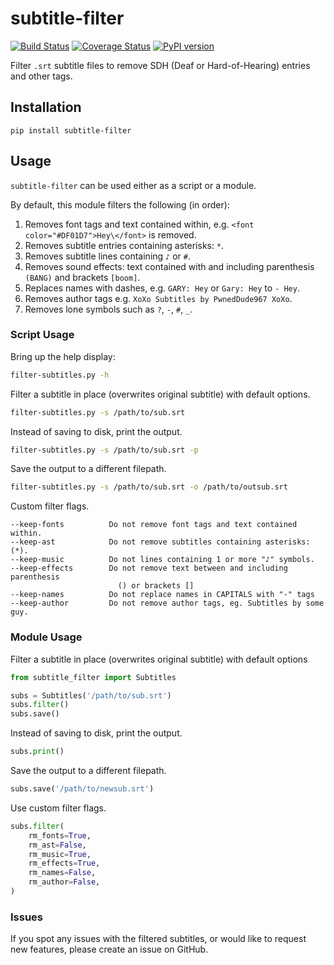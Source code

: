 # subtitle-filter
[![Build Status](https://travis-ci.com/mattlyon93/filter-subs.svg?branch=master)](https://travis-ci.com/mattlyon93/filter-subs) [![Coverage Status](https://coveralls.io/repos/github/mattlyon93/filter-subs/badge.svg?branch=master)](https://coveralls.io/github/mattlyon93/filter-subs?branch=master) [![PyPI version](https://badge.fury.io/py/subtitle-filter.svg)](https://badge.fury.io/py/subtitle-filter)

Filter `.srt` subtitle files to remove SDH (Deaf or Hard-of-Hearing) entries and other tags.

## Installation
```
pip install subtitle-filter
```

## Usage
`subtitle-filter` can be used either as a script or a module.

By default, this module filters the following (in order):

1. Removes font tags and text contained within, e.g. `<font color="#DF01D7">Hey\</font>` is removed.
2. Removes subtitle entries containing asterisks: `*`.
3. Removes subtitle lines containing `♪` or `#`.
4. Removes sound effects: text contained with and including parenthesis `(BANG)` and brackets `[boom]`.
5. Replaces names with dashes, e.g. `GARY: Hey` or `Gary: Hey` to `- Hey`.
6. Removes author tags e.g. `XoXo Subtitles by PwnedDude967 XoXo`.
7. Removes lone symbols such as `?`, `-`, `#`, `_`.

### Script Usage
Bring up the help display:
```bash
filter-subtitles.py -h
```

Filter a subtitle in place (overwrites original subtitle) with default options.
```bash
filter-subtitles.py -s /path/to/sub.srt
```

Instead of saving to disk, print the output.
```bash
filter-subtitles.py -s /path/to/sub.srt -p
```

Save the output to a different filepath.
```bash
filter-subtitles.py -s /path/to/sub.srt -o /path/to/outsub.srt
```

Custom filter flags.
```
--keep-fonts          Do not remove font tags and text contained within.
--keep-ast            Do not remove subtitles containing asterisks: (*).
--keep-music          Do not lines containing 1 or more "♪" symbols.
--keep-effects        Do not remove text between and including parenthesis
                        () or brackets []
--keep-names          Do not replace names in CAPITALS with "-" tags
--keep-author         Do not remove author tags, eg. Subtitles by some guy.
```

### Module Usage
Filter a subtitle in place (overwrites original subtitle) with default options
```python
from subtitle_filter import Subtitles

subs = Subtitles('/path/to/sub.srt')
subs.filter()
subs.save()
```
Instead of saving to disk, print the output.
```python
subs.print()
```
Save the output to a different filepath.
```python
subs.save('/path/to/newsub.srt')
```

Use custom filter flags.
```python
subs.filter(
    rm_fonts=True,
    rm_ast=False,
    rm_music=True,
    rm_effects=True,
    rm_names=False,
    rm_author=False,
)
```

### Issues

If you spot any issues with the filtered subtitles, or would like to request new features, please create an issue on GitHub.
